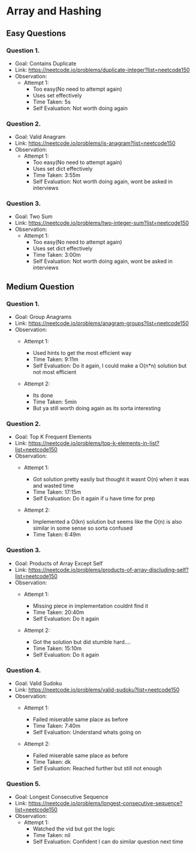 # Array and Hashing

## Easy Questions

### Question 1.
- Goal: Contains Duplicate
- Link: https://neetcode.io/problems/duplicate-integer?list=neetcode150
- Observation:
    - Attempt 1:
        - Too easy(No need to attempt again)
        - Uses set effectively
        - Time Taken: 5s
        - Self Evaluation: Not worth doing again

### Question 2.
- Goal: Valid Anagram
- Link: https://neetcode.io/problems/is-anagram?list=neetcode150
- Observation:
    - Attempt 1:
        - Too easy(No need to attempt again)
        - Uses set dict effectively
        - Time Taken: 3:55m
        - Self Evaluation: Not worth doing again, wont be asked in interviews

### Question 3.
- Goal: Two Sum
- Link: https://neetcode.io/problems/two-integer-sum?list=neetcode150
- Observation:
    - Attempt 1:
        - Too easy(No need to attempt again)
        - Uses set dict effectively
        - Time Taken: 3:00m
        - Self Evaluation: Not worth doing again, wont be asked in interviews

## Medium Question

### Question 1.
- Goal: Group Anagrams
- Link: https://neetcode.io/problems/anagram-groups?list=neetcode150
- Observation:
    - Attempt 1:
        - Used hints to get the most efficient way
        - Time Taken: 9:11m
        - Self Evaluation: Do it again, I could make a O(n*n) solution but not most efficient

    - Attempt 2:
        - Its done 
        - Time Taken: 5min
        - But ya still worth doing again as its sorta interesting

### Question 2.
- Goal: Top K Frequent Elements
- Link: https://neetcode.io/problems/top-k-elements-in-list?list=neetcode150
- Observation:
    - Attempt 1:
        - Got solution pretty easily but thought it wasnt O(n) when it was and wasted time
        - Time Taken: 17:15m
        - Self Evaluation: Do it again if u have time for prep

    - Attempt 2:
        - Implemented a O(kn) solution but seems like the O(n) is also similar in some sense so sorta confused
        - Time Taken: 6:49m

### Question 3.
- Goal: Products of Array Except Self
- Link: https://neetcode.io/problems/products-of-array-discluding-self?list=neetcode150
- Observation:
    - Attempt 1:
        - Missing piece in implementation couldnt find it
        - Time Taken: 20:40m
        - Self Evaluation: Do it again

    - Attempt 2:
        - Got the solution but did stumble hard....
        - Time Taken: 15:10m
        - Self Evaluation: Do it again

### Question 4.
- Goal: Valid Sudoku
- Link: https://neetcode.io/problems/valid-sudoku?list=neetcode150
- Observation:
    - Attempt 1:
        - Failed miserable same place as before
        - Time Taken: 7:40m
        - Self Evaluation: Understand whats going on

    - Attempt 2:
        - Failed miserable same place as before
        - Time Taken: dk
        - Self Evaluation: Reached further but still not enough

### Question 5.
- Goal: Longest Consecutive Sequence
- Link: https://neetcode.io/problems/longest-consecutive-sequence?list=neetcode150
- Observation:
    - Attempt 1:
        - Watched the vid but got the logic
        - Time Taken: nil
        - Self Evaluation: Confident I can do similar question next time


